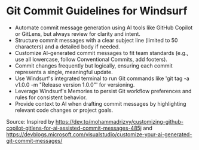 # Git Commit Guidelines for Windsurf

- Automate commit message generation using AI tools like GitHub Copilot or GitLens, but always review for clarity and intent.
- Structure commit messages with a clear subject line (limited to 50 characters) and a detailed body if needed.
- Customize AI-generated commit messages to fit team standards (e.g., use all lowercase, follow Conventional Commits, add footers).
- Commit changes frequently but logically, ensuring each commit represents a single, meaningful update.
- Use Windsurf's integrated terminal to run Git commands like 'git tag -a v1.0.0 -m "Release version 1.0.0"' for versioning.
- Leverage Windsurf's Memories to persist Git workflow preferences and rules for consistent behavior.
- Provide context to AI when drafting commit messages by highlighting relevant code changes or project goals.

Source: Inspired by https://dev.to/mohammadrizvy/customizing-github-copilot-gitlens-for-ai-assisted-commit-messages-485j and https://devblogs.microsoft.com/visualstudio/customize-your-ai-generated-git-commit-messages/
